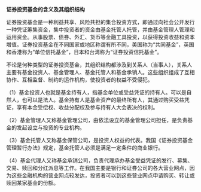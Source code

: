 **证券投资基金的含义及其组织结构**

证券投资基金是一种利益共享、风险共担的集合投资方式，即通过向社会公开发行一种凭证筹集资金，集中投资者的资金由基金托管人托管，并由基金管理人管理和运用资金。从事股票、债券、外汇、货币等金融工具投资，以获得投资收益和资本增值。证券投资基金在不同国家或地区称谓有所不同，美国称为“共同基金”，英国和香港称为“单位信托基金”，日本和台湾称为“证券投资信托基金”。

不论是何种类型的证券投资基金，其组织结构都涉及到关系人（当事人），关系人主要有基金投资人、基金管理人、基金托管人和基金承销人。这些组织组成了互相协作、互相监督、制约的运作机构，使投资者的权益不受侵犯。

（1）基金投资人也就是基金持有人，指基金单位或受益凭证的持有人。可以是自然人，也可以是法人。基金持有人是基金资产的最终所有人，其通过购买受益凭证，享有本金受偿权、收益分配权及参与持有人大会表决的权利。

（2）基金管理人又称基金管理公司，由依法设立的基金管理公司担任，是负责基金的发起设立与投资的专业机构。

（3）基金托管人又称基金保管公司，是投资人权益的代表。我国《证券投资基金管理暂行办法》规定，基金托管人必须是满足一定条件的商业银行。

（4）基金代理人又称基金承销公司，负责代理承办基金受益凭证的发行、募集、交易、赎回和分红派息等工作。在我国主要是银行和证券公司的各大营业网点，因为这些金融机构的营业网点较发达，投资者可以到这些营业网点申请购买、转让或赎回某家基金的份额。
